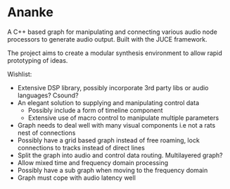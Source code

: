 Ananke
======
A C++ based graph for manipulating and connecting various audio node processors to generate audio output. Built with the JUCE framework. 

The project aims to create a modular synthesis environment to allow rapid prototyping of ideas.

Wishlist:
- Extensive DSP library, possibly incorporate 3rd party libs or audio languages? Csound?
- An elegant solution to supplying and manipulating control data
  - Possibly include a form of timeline component
  - Extensive use of macro control to manipulate multiple parameters
- Graph needs to deal well with many visual components i.e not a rats nest of connections
 - Possibly have a grid based graph instead of free roaming, lock connections to tracks instead of direct lines
 - Split the graph into audio and control data routing. Multilayered graph?
- Allow mixed time and frequency domain processing
 - Possibly have a sub graph when moving to the frequency domain
- Graph must cope with audio latency well
